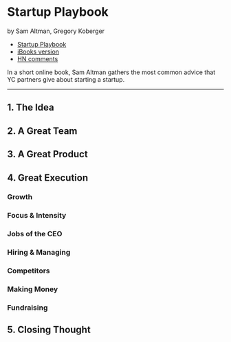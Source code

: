 # Startup Playbook

by Sam Altman, Gregory Koberger

- [Startup Playbook](http://playbook.samaltman.com)
- [iBooks version](https://itunes.apple.com/us/book/startup-playbook/id1059063938)
- [HN comments](https://news.ycombinator.com/item?id=10514729)

In a short online book, Sam Altman gathers the most common advice that YC partners give about starting a startup.

---

## 1. The Idea

## 2. A Great Team

## 3. A Great Product

## 4. Great Execution

### Growth

### Focus & Intensity

### Jobs of the CEO

### Hiring & Managing

### Competitors

### Making Money

### Fundraising

## 5. Closing Thought
